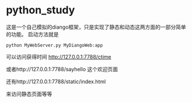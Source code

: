 # python_study
这是一个自己模拟的diango框架，只是实现了静态和动态这两方面的一部分简单的功能。
启动方法就是
```
python MyWebServer.py MyDiangoWeb:app
```
可以访问获得时间
http://127.0.0.1:7788/ctime

或者http://127.0.0.1:7788/sayhello
这个欢迎页面

还有http://127.0.0.1:7788/static/index.html

来访问静态页面等等